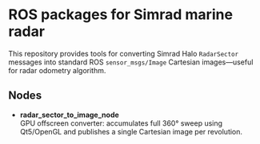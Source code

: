 # ROS packages for Simrad marine radar

This repository provides tools for converting Simrad Halo `RadarSector` messages into standard ROS `sensor_msgs/Image` Cartesian images—useful for radar odometry algorithm.

## Nodes
- **radar_sector_to_image_node**  
  GPU offscreen converter: accumulates full 360° sweep using Qt5/OpenGL and publishes a single Cartesian image per revolution.